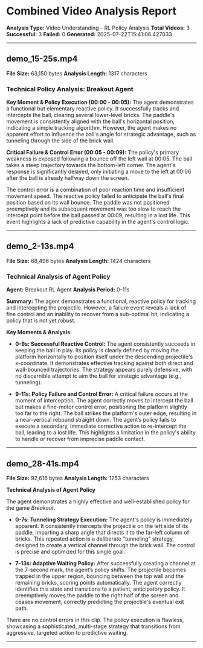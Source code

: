 # Combined Video Analysis Report

**Analysis Type:** Video Understanding - RL Policy Analysis
**Total Videos:** 3
**Successful:** 3
**Failed:** 0
**Generated:** 2025-07-22T15:41:06.427033

---

## demo_15-25s.mp4

**File Size:** 63,150 bytes
**Analysis Length:** 1317 characters

### Technical Policy Analysis: Breakout Agent

**Key Moment & Policy Execution (00:00 - 00:05):**
The agent demonstrates a functional but elementary reactive policy. It successfully tracks and intercepts the ball, clearing several lower-level bricks. The paddle's movement is consistently aligned with the ball's horizontal position, indicating a simple tracking algorithm. However, the agent makes no apparent effort to influence the ball's angle for strategic advantage, such as tunneling through the side of the brick wall.

**Critical Failure & Control Error (00:05 - 00:09):**
The policy's primary weakness is exposed following a bounce off the left wall at 00:05. The ball takes a steep trajectory towards the bottom-left corner. The agent's response is significantly delayed, only initiating a move to the left at 00:06 after the ball is already halfway down the screen.

The control error is a combination of poor reaction time and insufficient movement speed. The reactive policy failed to anticipate the ball's final position based on its wall bounce. The paddle was not positioned preemptively and its subsequent movement was too slow to reach the intercept point before the ball passed at 00:09, resulting in a lost life. This event highlights a lack of predictive capability in the agent's control logic.

---

## demo_2-13s.mp4

**File Size:** 68,496 bytes
**Analysis Length:** 1424 characters

### Technical Analysis of Agent Policy

**Agent:** Breakout RL Agent
**Analysis Period:** 0-11s

**Summary:**
The agent demonstrates a functional, reactive policy for tracking and intercepting the projectile. However, a failure event reveals a lack of fine control and an inability to recover from a sub-optimal hit, indicating a policy that is not yet robust.

**Key Moments & Analysis:**

*   **0-9s: Successful Reactive Control:**
    The agent consistently succeeds in keeping the ball in play. Its policy is clearly defined by moving the platform horizontally to position itself under the descending projectile's x-coordinate. It demonstrates effective tracking against both direct and wall-bounced trajectories. The strategy appears purely defensive, with no discernible attempt to aim the ball for strategic advantage (e.g., tunneling).

*   **9-11s: Policy Failure and Control Error:**
    A critical failure occurs at the moment of interception. The agent correctly moves to intercept the ball but makes a fine-motor control error, positioning the platform slightly too far to the right. The ball strikes the platform's outer edge, resulting in a near-vertical rebound straight down. The agent’s policy fails to execute a secondary, immediate corrective action to re-intercept the ball, leading to a lost life. This highlights a limitation in the policy's ability to handle or recover from imprecise paddle contact.

---

## demo_28-41s.mp4

**File Size:** 92,616 bytes
**Analysis Length:** 1253 characters

**Technical Analysis of Agent Policy**

The agent demonstrates a highly effective and well-established policy for the game *Breakout*.

*   **0-7s: Tunneling Strategy Execution:** The agent's policy is immediately apparent. It consistently intercepts the projectile on the left side of its paddle, imparting a sharp angle that directs it to the far-left column of bricks. This repeated action is a deliberate "tunneling" strategy, designed to create a vertical channel through the brick wall. The control is precise and optimized for this single goal.

*   **7-13s: Adaptive Waiting Policy:** After successfully creating a channel at the 7-second mark, the agent’s policy shifts. The projectile becomes trapped in the upper region, bouncing between the top wall and the remaining bricks, scoring points automatically. The agent correctly identifies this state and transitions to a patient, anticipatory policy. It preemptively moves the paddle to the right half of the screen and ceases movement, correctly predicting the projectile's eventual exit path.

There are no control errors in this clip. The policy execution is flawless, showcasing a sophisticated, multi-stage strategy that transitions from aggressive, targeted action to predictive waiting.

---

